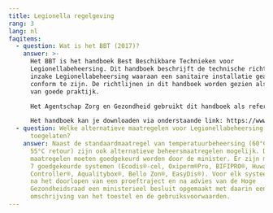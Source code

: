 ```yaml
---
title: Legionella regelgeving
rang: 3
lang: nl
faqitems:
  - question: Wat is het BBT (2017)?
    answer: >-
      Het BBT is het handboek Best Beschikbare Technieken voor
      Legionellabeheersing. Dit handboek beschrijft de technische richtlijnen
      inzake Legionellabeheersing waaraan een sanitaire installatie geacht wordt
      conform te zijn. De richtlijnen in dit handboek worden gezien als de code
      van goede praktijk.

      Het Agentschap Zorg en Gezondheid gebruikt dit handboek als referentiedocument bij het uitoefenen van zijn toezichtsfunctie op de naleving van het Vlaams Legionellabesluit van 4 mei 2007.

      Het handboek kan je downloaden via onderstaande link: https://www.zorg-en-gezondheid.be/handboek-best-beschikbare-technieken-voor-legionellabeheersing
  - question: Welke alternatieve maatregelen voor Legionellabeheersing zijn er
      toegelaten?
    answer: Naast de standaardmaatregel van temperatuurbeheersing (60°C vertrek,
      55°C retour) zijn ook alternatieve beheersmaatregelen mogelijk. Die
      maatregelen moeten goedgekeurd worden door de minister. Er zijn momenteel
      7 goedgekeurde systemen (Ecodis®-cel, Oxiperm®Pro, BIFIPRO®, Huwa-San
      Controller®, Aqualitybox®, Bello Zon®, EasyDis®). Voor elk systeem is er
      na het doorlopen van een proeftraject en na advies van de Hoge
      Gezondheidsraad een ministerieel besluit opgemaakt met daarin een korte
      omschrijving van het toestel en de gebruiksvoorwaarden.
---
```

